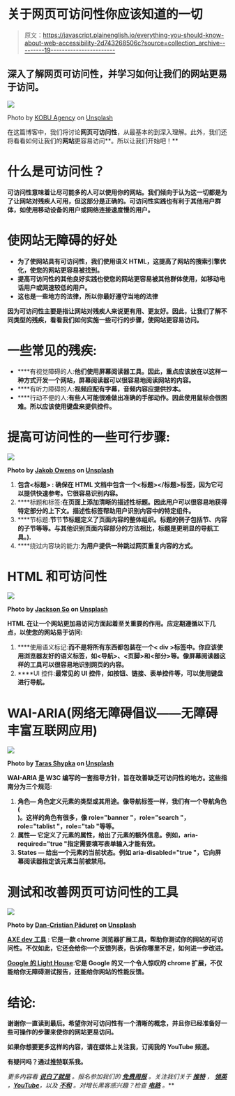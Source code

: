 # 关于网页可访问性你应该知道的一切

> 原文：<https://javascript.plainenglish.io/everything-you-should-know-about-web-accessibility-2d743268506c?source=collection_archive---------19----------------------->

## 深入了解网页可访问性，并学习如何让我们的**网站**更易于**访问**。

![](img/a49ecec405aca424828012bb4c1f0833.png)

Photo by [KOBU Agency](https://unsplash.com/es/@kobuagency?utm_source=medium&utm_medium=referral) on [Unsplash](https://unsplash.com?utm_source=medium&utm_medium=referral)

在这篇博客中，我们将讨论**网页可访问性**，从最基本的到深入理解。此外，我们还将看看如何让我们的**网站**更容易访问**。所以让我们开始吧！**

# **什么是可访问性？**

**可访问性意味着让尽可能多的人可以使用你的网站。我们倾向于认为这一切都是为了让网站对残疾人可用，但这部分是正确的。可访问性实践也有利于其他用户群体，如使用移动设备的用户或网络连接速度慢的用户。**

# **使网站无障碍的好处**

*   **为了使网站具有可访问性，我们使用语义 HTML，这提高了网站的搜索引擎优化，使您的网站更容易被找到。**
*   **提高可访问性的其他良好实践也使您的网站更容易被其他群体使用，如移动电话用户或网速较低的用户。**
*   **这也是一些地方的法律，所以你最好遵守当地的法律**

**因为可访问性主要是指让网站对残疾人来说更有用、更友好。因此，让我们了解不同类型的残疾，看看我们如何实施一些可行的步骤，使网站更容易访问。**

# **一些常见的残疾:**

*   ****有视觉障碍的人:**他们使用屏幕阅读器工具。因此，重点应该放在以这样一种方式开发一个网站，屏幕阅读器可以很容易地阅读网站的内容。**
*   ****有听力障碍的人:**视频应配有字幕，音频内容应提供抄本。**
*   ****行动不便的人:**有些人可能很难做出准确的手部动作。因此使用鼠标会很困难。所以应该使用键盘来提供控件。**

# **提高可访问性的一些可行步骤:**

**![](img/72fd7a279b49f9d5b375b03e9fbe0a07.png)**

**Photo by [Jakob Owens](https://unsplash.com/es/@jakobowens1?utm_source=medium&utm_medium=referral) on [Unsplash](https://unsplash.com?utm_source=medium&utm_medium=referral)**

1.  ****包含<标题> :** 确保在 HTML 文档中包含一个<标题></标题>标签，因为它可以提供快速参考。它很容易识别内容。**
2.  ****标题和标签:**在页面上添加清晰的描述性标题。因此用户可以很容易地获得特定部分的上下文。描述性标签帮助用户识别内容中的特定组件。**
3.  ****节标题:**节**节**节标题定义了页面内容的整体组织。标题的例子包括节、内容的子节等等。与其他识别页面内容部分的方法相比，标题是更明显的导航工具。).**
4.  ****绕过内容块的能力:**为用户提供一种跳过网页重复内容的方式。**

# ****HTML 和可访问性****

**![](img/4a0ac3110b56acbdbc33ec8db998e8f7.png)**

**Photo by [Jackson So](https://unsplash.com/es/@jacksonsophat?utm_source=medium&utm_medium=referral) on [Unsplash](https://unsplash.com?utm_source=medium&utm_medium=referral)**

****HTML** 在让一个**网站**更加**易访问**方面起着至关重要的作用。应定期遵循以下几点，以使您的网站易于访问:**

1.  ****使用语义标记:**而不是将所有东西都包装在一个< div >标签中。你应该使用浏览器友好的语义标签，如<导航>、<页脚>和<部分>等。像屏幕阅读器这样的工具可以很容易地识别网页的内容。**
2.  ****UI 控件:**最常见的 UI 控件，如按钮、链接、表单控件等，可以使用键盘进行导航。**

# **WAI-ARIA(网络无障碍倡议——无障碍丰富互联网应用)**

**![](img/b5f49d26abbaaaaa4083cc01d13e122c.png)**

**Photo by [Taras Shypka](https://unsplash.com/@bugsster?utm_source=medium&utm_medium=referral) on [Unsplash](https://unsplash.com?utm_source=medium&utm_medium=referral)**

**WAI-ARIA 是 W3C 编写的一套指导方针，旨在改善缺乏可访问性的地方。这些指南分为三个规范:**

1.  ****角色—** 角色定义元素的类型或其用途。像导航标签一样，我们有一个导航角色(<nav role = " navigation "></nav>)。这样的角色有很多，像 role="banner "，role="search "，role="tablist "，role="tab "等等。**
2.  ****属性—** 它定义了元素的属性，给出了元素的额外信息。例如，aria-required="true "指定需要填写表单输入才能有效。**
3.  ****States —** 给出一个元素的当前状态。例如 aria-disabled="true "，它向屏幕阅读器指定该元素当前被禁用。**

# **测试和改善网页可访问性的工具**

**![](img/5203852f3e6bd309f2bb760c7c0df034.png)**

**Photo by [Dan-Cristian Pădureț](https://unsplash.com/@dancristianpaduret?utm_source=medium&utm_medium=referral) on [Unsplash](https://unsplash.com?utm_source=medium&utm_medium=referral)**

**[**AXE dev 工具**](https://www.deque.com/axe/devtools/chrome-browser-extension/) **:** 它是一款 chrome 浏览器扩展工具，帮助你测试你的网站的可访问性。不仅如此，它还会给你一个反馈列表，告诉你哪里不足，如何进一步改进。**

**[**Google 的 Light House**](https://developers.google.com/web/tools/lighthouse)**:**它是 Google 的又一个令人惊叹的 chrome 扩展，不仅能给你无障碍测试报告，还能给你网站的性能反馈。**

# **结论:**

**谢谢你一直读到最后。希望你对可访问性有一个清晰的概念，并且你已经准备好一些可操作的步骤来使你的网站更易访问。**

**如果你想要更多这样的内容，请在媒体上关注我，订阅我的 YouTube 频道。**

**有疑问吗？通过[推特](https://twitter.com/izrajesh)联系我。**

***更多内容看* [***说白了就是***](https://plainenglish.io/) *。报名参加我们的* [***免费周报***](http://newsletter.plainenglish.io/) *。关注我们关于* [***推特***](https://twitter.com/inPlainEngHQ) ， [***领英***](https://www.linkedin.com/company/inplainenglish/) *，*[***YouTube***](https://www.youtube.com/channel/UCtipWUghju290NWcn8jhyAw)*，以及* [***不和***](https://discord.gg/GtDtUAvyhW) *。对增长黑客感兴趣？检查* [***电路***](https://circuit.ooo/) *。***